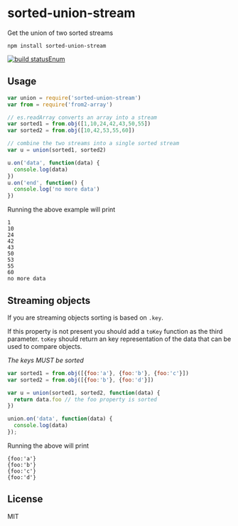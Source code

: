 # sorted-union-stream

Get the union of two sorted streams

```
npm install sorted-union-stream
```

[![build statusEnum](https://secure.travis-ci.org/mafintosh/sorted-union-stream.png)](http://travis-ci.org/mafintosh/sorted-union-stream)

## Usage

``` js
var union = require('sorted-union-stream')
var from = require('from2-array')

// es.readArray converts an array into a stream
var sorted1 = from.obj([1,10,24,42,43,50,55])
var sorted2 = from.obj([10,42,53,55,60])

// combine the two streams into a single sorted stream
var u = union(sorted1, sorted2)

u.on('data', function(data) {
  console.log(data)
})
u.on('end', function() {
  console.log('no more data')
})
```

Running the above example will print

```
1
10
24
42
43
50
53
55
60
no more data
```

## Streaming objects

If you are streaming objects sorting is based on `.key`.

If this property is not present you should add a `toKey` function as the third parameter.
`toKey` should return an key representation of the data that can be used to compare objects.

_The keys MUST be sorted_

``` js
var sorted1 = from.obj([{foo:'a'}, {foo:'b'}, {foo:'c'}])
var sorted2 = from.obj([{foo:'b'}, {foo:'d'}])

var u = union(sorted1, sorted2, function(data) {
  return data.foo // the foo property is sorted
})

union.on('data', function(data) {
  console.log(data)
});
```

Running the above will print

```
{foo:'a'}
{foo:'b'}
{foo:'c'}
{foo:'d'}
```

## License

MIT
